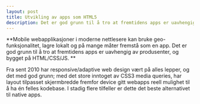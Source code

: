 ```yaml
---
layout: post
title: Utvikling av apps som HTML5
description: Det er god grunn til å tro at fremtidens apps er uavhengig av produsenter, og bygget på HTML/CSS/JS.
---
```


**Mobile webapplikasjoner i moderne nettlesere kan bruke geo-funksjonalitet, lagre lokalt og på mange måter fremstå som en app. Det er god grunn til å tro at fremtidens apps er uavhengig av produsenter, og bygget på HTML/CSS/JS. **

Fra sent 2010 har responsive/adaptive web design vært på alles lepper, og det med god grunn; med det store inntoget av CSS3 media queries, har layout tilpasset skjermbredde fremfor device gitt webapps reell mulighet til å ha én felles kodebase. I stadig flere tilfeller er dette det beste alternativet til native apps. 